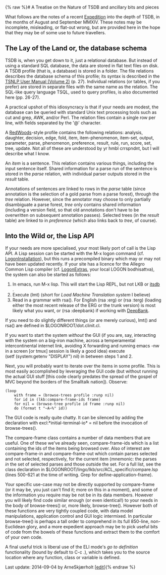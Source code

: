 {% raw %}# A Treatise on the Nature of TSDB and ancillary bits and pieces

What follows are the notes of a recent [Expedition](/ArneSkj%C3%A6rholt)
into the depth of TSDB, in the months of August and September MMXIV.
These notes may be incomplete, misleading, or flat-out wrong, but are
provided here in the hope that they may be of some use to future
travellers.

## The Lay of the Land or, the database schema

TSDB is, when you get down to it, just a relational database. But
instead of using a standard SQL database, the data are stored in flat
text files on disk. A TSDB profile (that is, a database) is stored in a
folder. The file relations describes the database schema of this
profile; its syntax is described in the [TSNLP User Manual (Volume
2)](http://www.delph-in.net/tsnlp/ftp/manual/volume2.ps.gz) (p. 27).
Individual relations (or tables, if you prefer) are stored in separate
files with the same name as the relation. The SQL-like query language
TSQL, used to query profiles, is also documented here (pp. 26-27).

A practical upshot of this idiosyncracy is that if your needs are
modest, the database can be queried with standard Unix text processing
tools such as cut and grep, AWK, and/or Perl. The relation files contain
a single row per line, with fields separated by the '@' character.

A [RedWoods](/RedWoods)-style profile contains the following relations:
analysis, daughter, decision, edge, fold, item, item-phenomenon,
item-set, output, parameter, parse, phenomenon, preference, result,
rule, run, score, set, tree, update. Not all of these are understood by
yr hmbl crrspndnt, but I will describe what I know.

An *item* is a sentence. This relation contains various things,
including the input sentence itself. Shared information for a parse run
of the sentence is stored in the *parse* relation, with individual
parser outputs stored in the *result* table.

Annotations of sentences are linked to rows in the *parse* table (since
annotation is the selection of a gold parse from a parse forest),
through the *tree* relation. However, since the annotator may choose to
only partially disambiguate a parse forest, *tree* only contains shared
information (including a version field, so that old annotations don't
have to be overwritten on subsequent annotation passes). Selected trees
(in the *result* table) are linked to in *preference* (which also links
back to *tree*, of course).

## Into the Wild or, the Lisp API

If your needs are more specialised, your most likely port of call is the
Lisp API. A Lisp session can be started with the M-x logon command (cf.
[LogonInstallation](../LogonInstallation)), but this runs a precompiled
binary which may or may not have been updated recently. If your site has
a licence for the Allegro Common Lisp compiler (cf.
[LogonExtras](../LogonExtras), your local LOGON bodhisattva), the system
can also be started as follows:

1. In emacs, run M-x lisp. This will start the Lisp REPL, but not LKB
or [itsdb](/itsdb) .
2. Execute (lmt) (short for *Load Machine Translation system* I
believe)
3. Read in a grammar with rsa(). For English (rsa :erg) or (rsa :terg)
(loading either the most recent release of the ERG or the trunk
version) is most likely what you want, or (rsa :deepbank) if working
with [DeepBank](https://blog.inductorsoftware.com/docsproto/home/DeepBank).

If you need to do slightly different things (or are merely curious),
lmt() and rsa() are defined in $LOGONROOT/dot.clinit.cl.

If you want to start the system *without* the GUI (if you are, say,
interacting with the system on a big-iron machine, across a
temperamental intercontinental internet link, avoiding X forwarding and
running emacs -nw in a screen \[or tmux\] session is likely a good idea)
execute (setf (system:getenv "DISPLAY") nil) in between steps 1 and 2.

Next, you will probably want to iterate over the items in some profile.
This is most easily accomplished by leveraging the GUI code (but without
running the actual GUI stuff \[this code clearly predates the spread of
the gospel of MVC beyond the borders of the Smalltalk nation\]).
Observe:

    (loop
        with frame = (browse-trees profile :runp nil)
        for id in (lkb:compare-frame-ids frame)
        for nil = (browse-tree profile id frame :runp nil)
        do (format t "~A~%" id))

The GUI code is really quite chatty. It can be silenced by adding the
declaration with excl:\*initial-terminal-io\* = nil before the
invocation of browse-trees().

The compare-frame class contains a number of data members that are
useful. One of these we've already seen, compare-frame-ids which is a
list containing the ids of the items being browsed over. Also of
interest are compare-frame-in and compare-frame-out which contain parses
selected and not selected, respectively, for the current item (mnemonic:
the parses *in* the set of selected parses and those *out*side the set.
For a full list, see the class declaration in
$LOGONROOT/lingo/lkb/src/ACL\_specific/compare.lsp (lines 500-621 at the
time of writing. Grep for define-application-frame).

Your specific use-case may not be directly supported by compare-frame
(or it may be, you just can't find it; more on this in a moment), and
some of the information you require may be not be in its data members.
However you will likely find code similar enough (or even identical!) to
your needs in the body of browse-trees() or, more likely, browse-tree().
However both of these functions are very tightly coupled code, with data
model manipulations, application control and GUI logic intermixed. In
particular browse-tree() is perhaps a tall order to comprehend in its
full 850-line, non-Euclidean glory, and a more expedient approach may be
to pick useful bits of code from the bowels of these functions and
extract them to the comfort of your own code.

A final useful trick is liberal use of the ELI mode's *go to definition*
functionality (bound by default to C-c .), which takes you to the source
location where any function, class or variable is defined.

Last update: 2014-09-04 by ArneSkjærholt [[edit](https://github.com/delph-in/docs/wiki/TsdbTop/_edit)]{% endraw %}